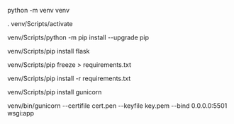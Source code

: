python -m venv venv

. venv/Scripts/activate

venv/Scripts/python -m pip install --upgrade pip

venv/Scripts/pip install flask

venv/Scripts/pip freeze > requirements.txt

venv/Scripts/pip install -r requirements.txt

venv/Scripts/pip install gunicorn

venv/bin/gunicorn --certifile cert.pen --keyfile key.pem --bind 0.0.0.0:5501 wsgi:app

